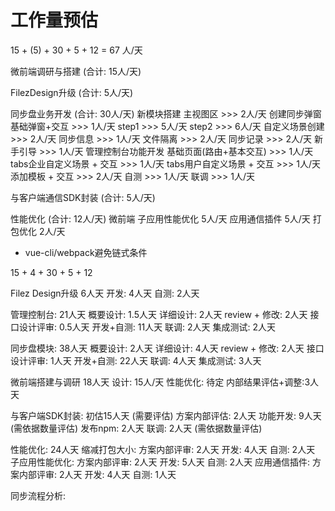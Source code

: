 # 工作量预估

15 + (5) + 30 + 5 + 12 = 67 人/天

微前端调研与搭建 (合计: 15人/天)

FilezDesign升级 (合计: 5人/天)

同步盘业务开发 (合计: 30人/天)
  新模块搭建
    主视图区 >>> 2人/天
    创建同步弹窗
      基础弹窗+交互 >>> 1人/天
      step1 >>> 5人/天
      step2 >>> 6人/天
      自定义场景创建 >>> 2人/天
    同步信息 >>> 1人/天
    文件隔离 >>> 2人/天
    同步记录 >>> 2人/天
    新手引导 >>> 1人/天
  管理控制台功能开发
    基础页面(路由+基本交互) >>> 1人/天
    tabs企业自定义场景 + 交互 >>> 1人/天
    tabs用户自定义场景 + 交互 >>> 1人/天
    添加模板 + 交互 >>> 2人/天
    自测 >>> 1人/天
    联调 >>> 1人/天

与客户端通信SDK封装 (合计: 5人/天)

性能优化 (合计: 12人/天)
  微前端
    子应用性能优化 5人/天
    应用通信插件 5人/天
  打包优化 2人/天

* vue-cli/webpack避免链式条件

15 + 4 + 30 + 5 + 12

Filez Design升级 6人天
  开发: 4人天
  自测: 2人天

管理控制台: 21人天
  概要设计: 1.5人天
  详细设计: 2人天
  review + 修改: 2人天
  接口设计评审: 0.5人天
  开发+自测: 11人天
  联调: 2人天
  集成测试: 2人天

同步盘模块: 38人天
  概要设计: 2人天
  详细设计: 4人天
  review + 修改: 2人天
  接口设计评审: 1人天
  开发+自测: 22人天
  联调: 4人天
  集成测试: 3人天

微前端搭建与调研 18人天
  设计: 15人/天
  性能优化: 待定
  内部结果评估+调整:3人天

与客户端SDK封装: 初估15人天 (需要评估)
  方案内部评估: 2人天
  功能开发: 9人天 (需依据数量评估)
  发布npm: 2人天
  联调: 2人天 (需依据数量评估)

性能优化: 24人天
  缩减打包大小:
    方案内部评审: 2人天
    开发: 4人天
    自测: 2人天
  子应用性能优化:
    方案内部评审: 2人天
    开发: 5人天
    自测: 2人天
  应用通信插件:
    方案内部评审: 2人天
    开发: 4人天
    自测: 1人天



同步流程分析:

